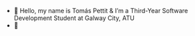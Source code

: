 - 👋 Hello, my name is Tomás Pettit & I’m a Third-Year Software Development Student at Galway City, ATU
- 📖

<!---
tomaspettit/tomaspettit is a ✨ special ✨ repository because its `README.md` (this file) appears on your GitHub profile.
You can click the Preview link to take a look at your changes.
--->

